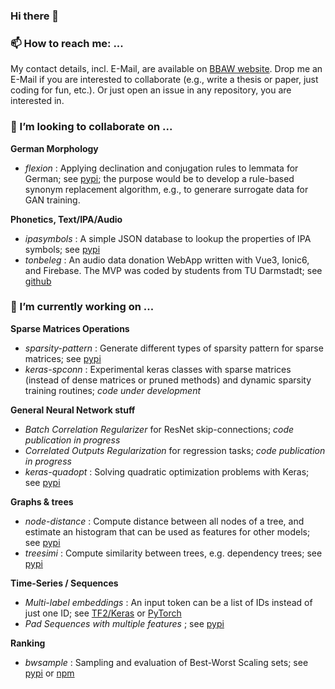 ### Hi there 👋

<!--
**ulf1/ulf1** is a ✨ _special_ ✨ repository because its `README.md` (this file) appears on your GitHub profile.

Here are some ideas to get you started:

- 🌱 I’m currently learning ...
- 👯 I’m looking to collaborate on ...
- 🤔 I’m looking for help with ...
- 💬 Ask me about ...
- 📫 How to reach me: ...
- 😄 Pronouns: ...
- ⚡ Fun fact: ...
-->

### 📫 How to reach me: ...
My contact details, incl. E-Mail, are available on [BBAW website](https://www.bbaw.de/die-akademie/mitarbeiterinnen-mitarbeiter/hamster-ulf).
Drop me an E-Mail if you are interested to collaborate (e.g., write a thesis or paper, just coding for fun, etc.).
Or just open an issue in any repository, you are interested in.

### 👯 I’m looking to collaborate on ...

**German Morphology**
- *flexion* : Applying declination and conjugation rules to lemmata for German; 
  see [pypi](https://pypi.org/project/flexion);
  the purpose would be to develop a rule-based synonym replacement algorithm, 
  e.g., to generare surrogate data for GAN training.

**Phonetics, Text/IPA/Audio**
- *ipasymbols* : A simple JSON database to lookup the properties of IPA symbols;
  see [pypi](https://pypi.org/project/ipasymbols)
- *tonbeleg* : An audio data donation WebApp written with Vue3, Ionic6, and Firebase. 
  The MVP was coded by students from TU Darmstadt;
  see [github](https://github.com/linguistik/tonbeleg)


### 🔭 I’m currently working on ...

**Sparse Matrices Operations**
- *sparsity-pattern* : Generate different types of sparsity pattern for sparse matrices;
  see [pypi](https://pypi.org/project/sparsity-pattern)
- *keras-spconn* : Experimental keras classes with sparse matrices (instead of dense matrices or pruned methods) and dynamic sparsity training routines; *code under development*

**General Neural Network stuff**
- *Batch Correlation Regularizer* for ResNet skip-connections; *code publication in progress*
- *Correlated Outputs Regularization* for regression tasks; *code publication in progress*
- *keras-quadopt* : Solving quadratic optimization problems with Keras; 
  see [pypi](https://pypi.org/project/keras-quadopt/)

**Graphs & trees**
- *node-distance* : Compute distance between all nodes of a tree, and estimate an histogram that can be used as features for other models; 
  see [pypi](https://pypi.org/project/node-distance)
- *treesimi* : Compute similarity between trees, e.g. dependency trees;
  see [pypi](https://pypi.org/project/treesimi/)

**Time-Series / Sequences**
- *Multi-label embeddings* :  An input token can be a list of IDs instead of just one ID;
  see [TF2/Keras](https://pypi.org/project/keras-multilabel-embedding/)
  or [PyTorch](https://pypi.org/project/torch-multilabel-embedding/)
- *Pad Sequences with multiple features* ; 
  see [pypi](https://pypi.org/project/pad-sequences)

**Ranking**
- *bwsample* : Sampling and evaluation of Best-Worst Scaling sets; 
  see [pypi](https://pypi.org/project/bwsample) 
  or [npm](https://www.npmjs.com/package/bwsample)
  

